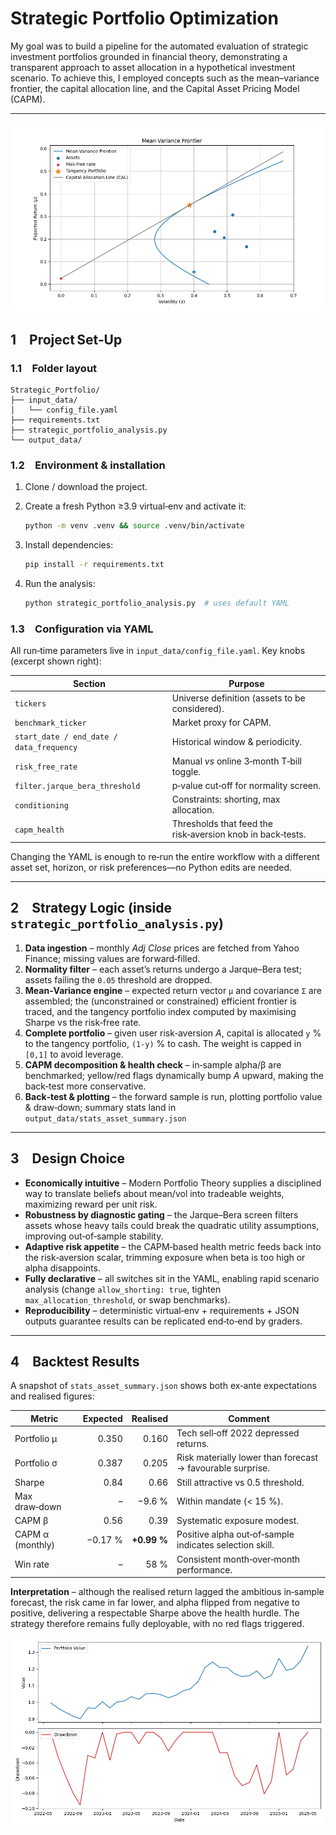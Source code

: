 # Strategic Portfolio Optimization
My goal was to build a pipeline for the automated evaluation of strategic investment portfolios grounded in financial theory, demonstrating a transparent approach to asset allocation in a hypothetical investment scenario. To achieve this, I employed concepts such as the mean–variance frontier, the capital allocation line, and the Capital Asset Pricing Model (CAPM).

---
![Picture not found](./output_data/Strategic%20Portfolio%20Optimization/mean_variance_frontier.png)

## 1 Project Set‑Up

### 1.1 Folder layout

```
Strategic_Portfolio/
├── input_data/
│   └── config_file.yaml
├── requirements.txt
├── strategic_portfolio_analysis.py
└── output_data/         
```

### 1.2 Environment & installation

1. Clone / download the project.
2. Create a fresh Python ≥3.9 virtual‐env and activate it:

   ```bash
   python -m venv .venv && source .venv/bin/activate
   ```
3. Install dependencies:

   ```bash
   pip install -r requirements.txt
   ```

4. Run the analysis:

   ```bash
   python strategic_portfolio_analysis.py  # uses default YAML
   ```

### 1.3 Configuration via YAML

All run‑time parameters live in `input_data/config_file.yaml`. Key knobs (excerpt shown right):

| Section                                  | Purpose                                                    |
| ---------------------------------------- | ---------------------------------------------------------- |
| `tickers`                                | Universe definition (assets to be considered).             |
| `benchmark_ticker`                       | Market proxy for CAPM.                                     |
| `start_date / end_date / data_frequency` | Historical window & periodicity.                           |
| `risk_free_rate`                         | Manual *vs* online 3‑month T‑bill toggle.                  |
| `filter.jarque_bera_threshold`           | p‑value cut‑off for normality screen.                      |
| `conditioning`                           | Constraints: shorting, max allocation.                     |
| `capm_health`                            | Thresholds that feed the risk‑aversion knob in back‑tests. |

Changing the YAML is enough to re‑run the entire workflow with a different asset set, horizon, or risk preferences—no Python edits are needed.

---

## 2 Strategy Logic (inside `strategic_portfolio_analysis.py`)

1. **Data ingestion** – monthly *Adj Close* prices are fetched from Yahoo Finance; missing values are forward‑filled.
2. **Normality filter** – each asset’s returns undergo a Jarque–Bera test; assets failing the `0.05` threshold are dropped.
3. **Mean‑Variance engine** – expected return vector `μ` and covariance `Σ` are assembled; the (unconstrained or constrained) efficient frontier is traced, and the tangency portfolio index computed by maximising Sharpe vs the risk‑free rate.
4. **Complete portfolio** – given user risk‑aversion *A*, capital is allocated `y` % to the tangency portfolio, `(1‑y)` % to cash. The weight is capped in `[0,1]` to avoid leverage.
5. **CAPM decomposition & health check** – in‑sample alpha/β are benchmarked; yellow/red flags dynamically bump *A* upward, making the back‑test more conservative.
6. **Back‑test & plotting** – the forward sample is run, plotting portfolio value & draw‑down; summary stats land in `output_data/stats_asset_summary.json` 

---

## 3 Design Choice

* **Economically intuitive** – Modern Portfolio Theory supplies a disciplined way to translate beliefs about mean/vol into tradeable weights, maximizing reward per unit risk.
* **Robustness by diagnostic gating** – the Jarque–Bera screen filters assets whose heavy tails could break the quadratic utility assumptions, improving out‑of‑sample stability.
* **Adaptive risk appetite** – the CAPM‑based health metric feeds back into the risk‑aversion scalar, trimming exposure when beta is too high or alpha disappoints.
* **Fully declarative** – all switches sit in the YAML, enabling rapid scenario analysis (change `allow_shorting: true`, tighten `max_allocation_threshold`, or swap benchmarks).
* **Reproducibility** – deterministic virtual‑env + requirements + JSON outputs guarantee results can be replicated end‑to‑end by graders.

---

## 4 Backtest Results

A snapshot of `stats_asset_summary.json` shows both ex‑ante expectations and realised figures:

| Metric           | Expected |    Realised | Comment                                                    |
| ---------------- | -------: | ----------: | ---------------------------------------------------------- |
| Portfolio μ      |    0.350 |       0.160 | Tech sell‑off 2022 depressed returns.                      |
| Portfolio σ      |    0.387 |       0.205 | Risk materially lower than forecast → favourable surprise. |
| Sharpe           |     0.84 |        0.66 | Still attractive vs 0.5 threshold.                         |
| Max draw‑down    |        – |      −9.6 % | Within mandate (< 15 %).                                   |
| CAPM β           |     0.56 |        0.39 | Systematic exposure modest.                                |
| CAPM α (monthly) |  −0.17 % | **+0.99 %** | Positive alpha out‑of‑sample indicates selection skill.    |
| Win rate         |        – |        58 % | Consistent month‑over‑month performance.                   |

**Interpretation** – although the realised return lagged the ambitious in‑sample forecast, the risk came in far lower, and alpha flipped from negative to positive, delivering a respectable Sharpe above the health hurdle. The strategy therefore remains fully deployable, with no red flags triggered.

![Picture not found](./output_data/Strategic%20Portfolio%20Optimization/portfolio_performance.png)

